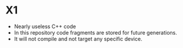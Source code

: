 # X1
* Nearly useless C++ code
* In this repository code fragments are stored for future generations.
* It will not compile and not target any specific device.
